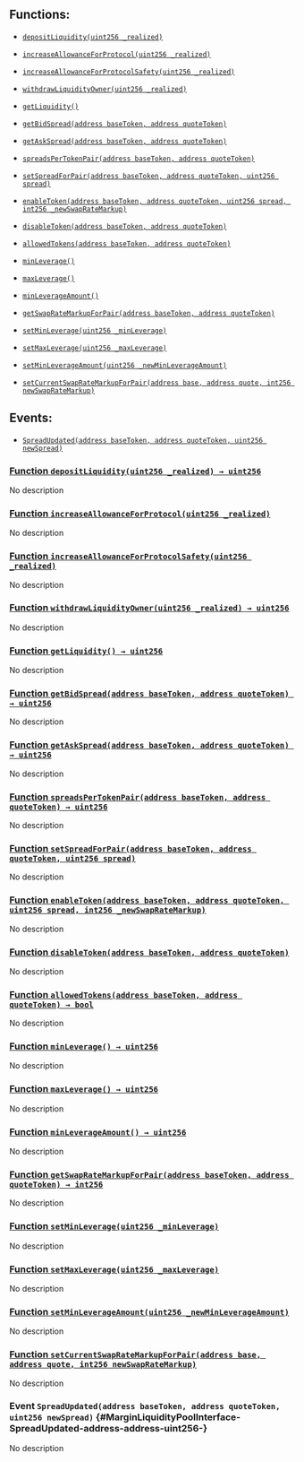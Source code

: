 ## Functions:

- [`depositLiquidity(uint256 _realized)`](#MarginLiquidityPoolInterface-depositLiquidity-uint256-)

- [`increaseAllowanceForProtocol(uint256 _realized)`](#MarginLiquidityPoolInterface-increaseAllowanceForProtocol-uint256-)

- [`increaseAllowanceForProtocolSafety(uint256 _realized)`](#MarginLiquidityPoolInterface-increaseAllowanceForProtocolSafety-uint256-)

- [`withdrawLiquidityOwner(uint256 _realized)`](#MarginLiquidityPoolInterface-withdrawLiquidityOwner-uint256-)

- [`getLiquidity()`](#MarginLiquidityPoolInterface-getLiquidity--)

- [`getBidSpread(address baseToken, address quoteToken)`](#MarginLiquidityPoolInterface-getBidSpread-address-address-)

- [`getAskSpread(address baseToken, address quoteToken)`](#MarginLiquidityPoolInterface-getAskSpread-address-address-)

- [`spreadsPerTokenPair(address baseToken, address quoteToken)`](#MarginLiquidityPoolInterface-spreadsPerTokenPair-address-address-)

- [`setSpreadForPair(address baseToken, address quoteToken, uint256 spread)`](#MarginLiquidityPoolInterface-setSpreadForPair-address-address-uint256-)

- [`enableToken(address baseToken, address quoteToken, uint256 spread, int256 _newSwapRateMarkup)`](#MarginLiquidityPoolInterface-enableToken-address-address-uint256-int256-)

- [`disableToken(address baseToken, address quoteToken)`](#MarginLiquidityPoolInterface-disableToken-address-address-)

- [`allowedTokens(address baseToken, address quoteToken)`](#MarginLiquidityPoolInterface-allowedTokens-address-address-)

- [`minLeverage()`](#MarginLiquidityPoolInterface-minLeverage--)

- [`maxLeverage()`](#MarginLiquidityPoolInterface-maxLeverage--)

- [`minLeverageAmount()`](#MarginLiquidityPoolInterface-minLeverageAmount--)

- [`getSwapRateMarkupForPair(address baseToken, address quoteToken)`](#MarginLiquidityPoolInterface-getSwapRateMarkupForPair-address-address-)

- [`setMinLeverage(uint256 _minLeverage)`](#MarginLiquidityPoolInterface-setMinLeverage-uint256-)

- [`setMaxLeverage(uint256 _maxLeverage)`](#MarginLiquidityPoolInterface-setMaxLeverage-uint256-)

- [`setMinLeverageAmount(uint256 _newMinLeverageAmount)`](#MarginLiquidityPoolInterface-setMinLeverageAmount-uint256-)

- [`setCurrentSwapRateMarkupForPair(address base, address quote, int256 newSwapRateMarkup)`](#MarginLiquidityPoolInterface-setCurrentSwapRateMarkupForPair-address-address-int256-)

## Events:

- [`SpreadUpdated(address baseToken, address quoteToken, uint256 newSpread)`](#MarginLiquidityPoolInterface-SpreadUpdated-address-address-uint256-)

### [Function `depositLiquidity(uint256 _realized) → uint256`](#MarginLiquidityPoolInterface-depositLiquidity-uint256-)

No description

### [Function `increaseAllowanceForProtocol(uint256 _realized)`](#MarginLiquidityPoolInterface-increaseAllowanceForProtocol-uint256-)

No description

### [Function `increaseAllowanceForProtocolSafety(uint256 _realized)`](#MarginLiquidityPoolInterface-increaseAllowanceForProtocolSafety-uint256-)

No description

### [Function `withdrawLiquidityOwner(uint256 _realized) → uint256`](#MarginLiquidityPoolInterface-withdrawLiquidityOwner-uint256-)

No description

### [Function `getLiquidity() → uint256`](#MarginLiquidityPoolInterface-getLiquidity--)

No description

### [Function `getBidSpread(address baseToken, address quoteToken) → uint256`](#MarginLiquidityPoolInterface-getBidSpread-address-address-)

No description

### [Function `getAskSpread(address baseToken, address quoteToken) → uint256`](#MarginLiquidityPoolInterface-getAskSpread-address-address-)

No description

### [Function `spreadsPerTokenPair(address baseToken, address quoteToken) → uint256`](#MarginLiquidityPoolInterface-spreadsPerTokenPair-address-address-)

No description

### [Function `setSpreadForPair(address baseToken, address quoteToken, uint256 spread)`](#MarginLiquidityPoolInterface-setSpreadForPair-address-address-uint256-)

No description

### [Function `enableToken(address baseToken, address quoteToken, uint256 spread, int256 _newSwapRateMarkup)`](#MarginLiquidityPoolInterface-enableToken-address-address-uint256-int256-)

No description

### [Function `disableToken(address baseToken, address quoteToken)`](#MarginLiquidityPoolInterface-disableToken-address-address-)

No description

### [Function `allowedTokens(address baseToken, address quoteToken) → bool`](#MarginLiquidityPoolInterface-allowedTokens-address-address-)

No description

### [Function `minLeverage() → uint256`](#MarginLiquidityPoolInterface-minLeverage--)

No description

### [Function `maxLeverage() → uint256`](#MarginLiquidityPoolInterface-maxLeverage--)

No description

### [Function `minLeverageAmount() → uint256`](#MarginLiquidityPoolInterface-minLeverageAmount--)

No description

### [Function `getSwapRateMarkupForPair(address baseToken, address quoteToken) → int256`](#MarginLiquidityPoolInterface-getSwapRateMarkupForPair-address-address-)

No description

### [Function `setMinLeverage(uint256 _minLeverage)`](#MarginLiquidityPoolInterface-setMinLeverage-uint256-)

No description

### [Function `setMaxLeverage(uint256 _maxLeverage)`](#MarginLiquidityPoolInterface-setMaxLeverage-uint256-)

No description

### [Function `setMinLeverageAmount(uint256 _newMinLeverageAmount)`](#MarginLiquidityPoolInterface-setMinLeverageAmount-uint256-)

No description

### [Function `setCurrentSwapRateMarkupForPair(address base, address quote, int256 newSwapRateMarkup)`](#MarginLiquidityPoolInterface-setCurrentSwapRateMarkupForPair-address-address-int256-)

No description

### Event `SpreadUpdated(address baseToken, address quoteToken, uint256 newSpread)` {#MarginLiquidityPoolInterface-SpreadUpdated-address-address-uint256-}

No description
